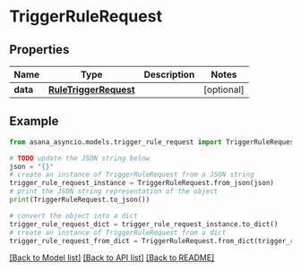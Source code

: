 # TriggerRuleRequest


## Properties

Name | Type | Description | Notes
------------ | ------------- | ------------- | -------------
**data** | [**RuleTriggerRequest**](RuleTriggerRequest.md) |  | [optional] 

## Example

```python
from asana_asyncio.models.trigger_rule_request import TriggerRuleRequest

# TODO update the JSON string below
json = "{}"
# create an instance of TriggerRuleRequest from a JSON string
trigger_rule_request_instance = TriggerRuleRequest.from_json(json)
# print the JSON string representation of the object
print(TriggerRuleRequest.to_json())

# convert the object into a dict
trigger_rule_request_dict = trigger_rule_request_instance.to_dict()
# create an instance of TriggerRuleRequest from a dict
trigger_rule_request_from_dict = TriggerRuleRequest.from_dict(trigger_rule_request_dict)
```
[[Back to Model list]](../README.md#documentation-for-models) [[Back to API list]](../README.md#documentation-for-api-endpoints) [[Back to README]](../README.md)



